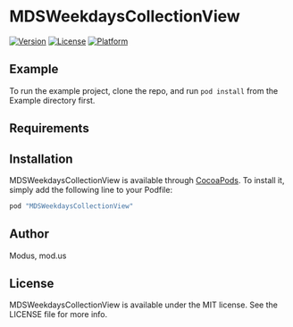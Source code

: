 # MDSWeekdaysCollectionView

[![Version](https://img.shields.io/cocoapods/v/MDSWeekdaysCollectionView.svg?style=flat)](http://cocoapods.org/pods/MDSWeekdaysCollectionView)
[![License](https://img.shields.io/cocoapods/l/MDSWeekdaysCollectionView.svg?style=flat)](http://cocoapods.org/pods/MDSWeekdaysCollectionView)
[![Platform](https://img.shields.io/cocoapods/p/MDSWeekdaysCollectionView.svg?style=flat)](http://cocoapods.org/pods/MDSWeekdaysCollectionView)

## Example

To run the example project, clone the repo, and run `pod install` from the Example directory first.

## Requirements

## Installation

MDSWeekdaysCollectionView is available through [CocoaPods](http://cocoapods.org). To install
it, simply add the following line to your Podfile:

```ruby
pod "MDSWeekdaysCollectionView"
```

## Author

Modus, mod.us

## License

MDSWeekdaysCollectionView is available under the MIT license. See the LICENSE file for more info.

